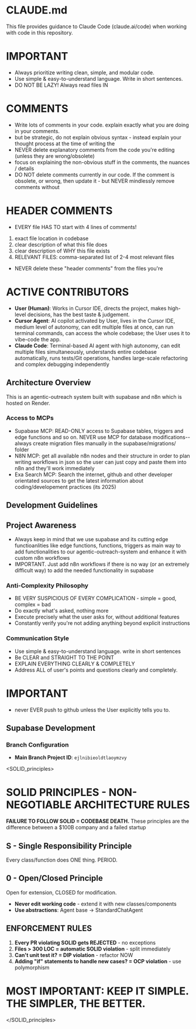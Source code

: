 # CLAUDE.md

This file provides guidance to Claude Code (claude.ai/code) when working with code in this repository.

# IMPORTANT
- Always prioritize writing clean, simple, and modular code.
- Use simple & easy-to-understand language. Write in short sentences.
- DO NOT BE LAZY! Always read files IN

# COMMENTS
- Write lots of comments in your code. explain exactly what you are doing in your comments.
- but be strategic, do not explain obvious syntax - instead explain your thought process at the time of writing the
- NEVER delete explanatory comments from the code you're editing (unless they are wrong/obsolete)
- focus on explaining the non-obvious stuff in the comments, the nuances / details
- DO NOT delete comments
currently in our code. If the
comment is obsolete, or wrong, then update it - but NEVER mindlessly remove comments without

# HEADER COMMENTS
- EVERY file HAS TO start with 4 lines of comments!
1. exact file location in codebase
2. clear description of what this file does
3. clear description of WHY this file exists
4. RELEVANT FILES: comma-separated list of 2-4 most relevant files
- NEVER delete these "header comments" from the files you're

# ACTIVE CONTRIBUTORS
- **User (Human)**: Works in Cursor IDE, directs the project, makes high-level decisions, has the best taste & judgement.
- **Cursor Agent**: AI copilot activated by User, lives in the Cursor IDE, medium level of autonomy, can edit multiple files at once, can run terminal commands, can access the whole codebase; the User uses it to vibe-code the app.
- **Claude Code**: Terminal-based AI agent with high autonomy, can edit multiple files simultaneously, understands entire codebase automatically, runs tests/Git operations, handles large-scale refactoring and complex debugging independently

## Architecture Overview
This is an agentic-outreach system built with supabase and n8n which is hosted on Render.

### Access to MCPs
- Supabase MCP: READ-ONLY access to Supabase tables, triggers and edge functions and so on. NEVER use MCP for database modifications-- always create migration files manually in the supabase/migrations/ folder
- N8N MCP: get all available n8n nodes and their structure in order to plan writing workflows in json so the user can just copy and paste them into n8n and they'll work immediately
- Exa Search MCP: Search the internet, github and other developer orientated sources to get the latest information about coding/developement practices (its 2025)

## Development Guidelines

## Project Awareness
- Always keep in mind that we use supabase and its cutting edge functioanlities like edge functions, functions, triggers as main way to add functionalities to our agentic-outreach-system and enhance it with custom n8n workflows
- IMPORTANT. Just add n8n workflows if there is no way (or an extremely difficult way) to add the needed functionality in supabase

### Anti-Complexity Philosophy
- BE VERY SUSPICIOUS OF EVERY COMPLICATION - simple = good, complex = bad
- Do exactly what's asked, nothing more
- Execute precisely what the user asks for, without additional features
- Constantly verify you're not adding anything beyond explicit instructions

### Communication Style
- Use simple & easy-to-understand language. write in short sentences
- Be CLEAR and STRAIGHT TO THE POINT
- EXPLAIN EVERYTHING CLEARLY & COMPLETELY
- Address ALL of user's points and questions clearly and completely.

# IMPORTANT
- never EVER push to github unless the User explicitly tells you to.

## Supabase Development

### Branch Configuration
- **Main Branch Project ID**: `ejlnibieoldtlaoymzvy` 

<SOLID_principles>
# SOLID PRINCIPLES - NON-NEGOTIABLE ARCHITECTURE RULES

**FAILURE TO FOLLOW SOLID = CODEBASE DEATH.** These principles are the difference between
a $100B company and a failed startup

## S - Single Responsibility Principle
Every class/function does ONE thing. PERIOD.

## 0 - Open/Closed Principle
Open for extension, CLOSED for modification.
- **Never edit working code** - extend it with new classes/components
- **Use abstractions**: Agent base → StandardChatAgent

## ENFORCEMENT RULES
1. **Every PR violating SOLID gets REJECTED** - no exceptions
2. **Files > 300 LOC = automatic SOLID violation** - split immediately
3. **Can't unit test it? = DIP violation** - refactor NOW
4. **Adding "if" statements to handle new cases? = OCP violation** - use polymorphism
# MOST IMPORTANT: KEEP IT SIMPLE. THE SIMPLER, THE BETTER.
</SOLID_principles>
